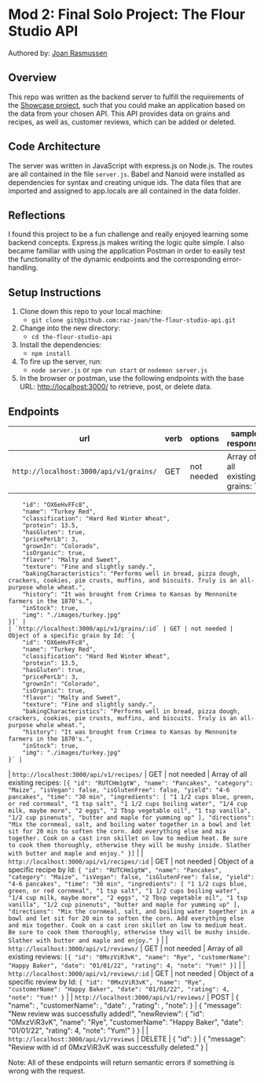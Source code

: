 # Mod 2: Final Solo Project: The Flour Studio API  

Authored by: [Joan Rasmussen](https://github.com/raz-joan)    

## Overview  
This repo was written as the backend server to fulfill the requirements of the [Showcase project](https://frontend.turing.edu/projects/module-3/showcase.html), such that you could make an application based on the data from your chosen API. This API provides data on grains and recipes, as well as, customer reviews, which can be added or deleted.  

## Code Architecture  
The server was written in JavaScript with express.js on Node.js. The routes are all contained in the file `server.js`. Babel and Nanoid were installed as dependencies for syntax and creating unique ids. The data files that are imported and assigned to app.locals are all contained in the data folder.

## Reflections  
I found this project to be a fun challenge and really enjoyed learning some backend concepts. Express.js makes writing the logic quite simple. I also became familiar with using the application Postman in order to easily test the functionality of the dynamic endpoints and the corresponding error-handling.

## Setup Instructions  
1. Clone down this repo to your local machine:
    * `git clone git@github.com:raz-joan/the-flour-studio-api.git`
2. Change into the new directory:
    * `cd the-flour-studio-api`
3. Install the dependencies:
    * `npm install`
4. To fire up the server, run:
    * `node server.js` or `npm run start` or `nodemon server.js`
5. In the browser or postman, use the following endpoints with the base URL: [http://localhost:3000/](http://localhost:3000/) to retrieve, post, or delete data.

## Endpoints  
| url | verb | options | sample response |
| ----|------|---------|---------------- |
| `http://localhost:3000/api/v1/grains/` | GET | not needed | Array of all existing grains: `[{
        "id": "OX6eHvFFc8",
        "name": "Turkey Red",
        "classification": "Hard Red Winter Wheat",
        "protein": 13.5,
        "hasGluten": true,
        "pricePerLb": 3,
        "grownIn": "Colorado",
        "isOrganic": true,
        "flavor": "Malty and Sweet",
        "texture": "Fine and slightly sandy.",
        "bakingCharacteristics": "Performs well in bread, pizza dough, crackers, cookies, pie crusts, muffins, and biscuits. Truly is an all-purpose whole wheat.",
        "history": "It was brought from Crimea to Kansas by Mennonite farmers in the 1870's.",
        "inStock": true,
        "img": "./images/turkey.jpg"
    }]` |
    | `http://localhost:3000/api/v1/grains/:id` | GET | not needed | Object of a specific grain by Id: `{
        "id": "OX6eHvFFc8",
        "name": "Turkey Red",
        "classification": "Hard Red Winter Wheat",
        "protein": 13.5,
        "hasGluten": true,
        "pricePerLb": 3,
        "grownIn": "Colorado",
        "isOrganic": true,
        "flavor": "Malty and Sweet",
        "texture": "Fine and slightly sandy.",
        "bakingCharacteristics": "Performs well in bread, pizza dough, crackers, cookies, pie crusts, muffins, and biscuits. Truly is an all-purpose whole wheat.",
        "history": "It was brought from Crimea to Kansas by Mennonite farmers in the 1870's.",
        "inStock": true,
        "img": "./images/turkey.jpg"
    }` |
| `http://localhost:3000/api/v1/recipes/` | GET | not needed | Array of all existing recipes: `[{
        "id": "RUTCHm1gtW",
        "name": "Pancakes",
        "category": "Maize",
        "isVegan": false,
        "isGlutenFree": false,
        "yield": "4-6 pancakes",
        "time": "30 min",
        "ingredients": [
            "1 1/2 cups blue, green, or red cornmeal",
            "1 tsp salt",
            "1 1/2 cups boiling water",
            "1/4 cup milk, maybe more",
            "2 eggs",
            "2 Tbsp vegetable oil",
            "1 tsp vanilla",
            "1/2 cup pinenuts",
            "butter and maple for yumming up"
        ],
        "directions": "Mix the cornmeal, salt, and boiling water together in a bowl and let sit for 20 min to soften the corn. Add everything else and mix together. Cook on a cast iron skillet on low to medium heat. Be sure to cook them thoroughly, otherwise they will be mushy inside. Slather with butter and maple and enjoy."
    }]` |
| `http://localhost:3000/api/v1/recipes/:id` | GET | not needed | Object of a specific recipe by Id: `{
        "id": "RUTCHm1gtW",
        "name": "Pancakes",
        "category": "Maize",
        "isVegan": false,
        "isGlutenFree": false,
        "yield": "4-6 pancakes",
        "time": "30 min",
        "ingredients": [
            "1 1/2 cups blue, green, or red cornmeal",
            "1 tsp salt",
            "1 1/2 cups boiling water",
            "1/4 cup milk, maybe more",
            "2 eggs",
            "2 Tbsp vegetable oil",
            "1 tsp vanilla",
            "1/2 cup pinenuts",
            "butter and maple for yumming up"
        ],
        "directions": "Mix the cornmeal, salt, and boiling water together in a bowl and let sit for 20 min to soften the corn. Add everything else and mix together. Cook on a cast iron skillet on low to medium heat. Be sure to cook them thoroughly, otherwise they will be mushy inside. Slather with butter and maple and enjoy."
    }` |
    | `http://localhost:3000/api/v1/reviews/` | GET | not needed | Array of all existing reviews: `[{
        "id": "0MxzViR3vK",
        "name": "Rye",
        "customerName": "Happy Baker",
        "date": "01/01/22",
        "rating": 4,
        "note": "Yum!"
    }]` |
| `http://localhost:3000/api/v1/reviews/:id` | GET | not needed | Object of a specific review by Id: `{
        "id": "0MxzViR3vK",
        "name": "Rye",
        "customerName": "Happy Baker",
        "date": "01/01/22",
        "rating": 4,
        "note": "Yum!"
    }` |
| `http://localhost:3000/api/v1/reviews/` | POST | {
    "name": <String>,
    "customerName": <String>,
    "date": <String>,
    "rating": <Number>,
    "note": <String>
} | {
    "message": "New review was successfully added!",
    "newReview": {
        "id": "0MxzViR3vK",
        "name": "Rye",
        "customerName": "Happy Baker",
        "date": "01/01/22",
        "rating": 4,
        "note": "Yum!"
    }
} |
| `http://localhost:3000/api/v1/reviews` | DELETE | { "id": <String> } | { "message": "Review with id of 0MxzViR3vK was successfully deleted." } |  

Note: All of these endpoints will return semantic errors if something is wrong with the request.